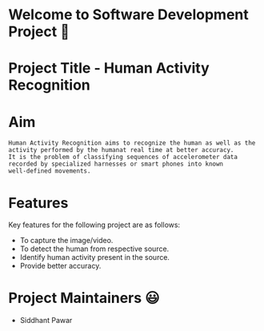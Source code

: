 # Welcome to Software Development Project 👋

# Project Title - Human Activity Recognition

# Aim
```
Human Activity Recognition aims to recognize the human as well as the activity performed by the humanat real time at better accuracy.
It is the problem of classifying sequences of accelerometer data recorded by specialized harnesses or smart phones into known 
well-defined movements.
```

# Features
Key features for the following project are as follows:
- To capture the image/video.
- To detect the human from respective source.
- Identify human activity present in the source.
- Provide better accuracy.

# Project Maintainers 😃
- Siddhant Pawar

